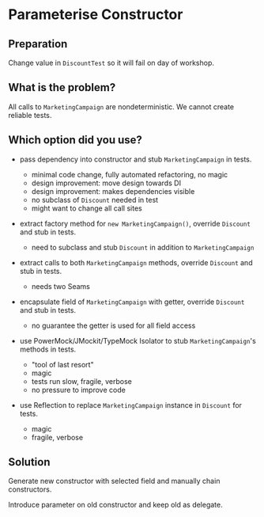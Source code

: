 Parameterise Constructor
========================

Preparation
-----------

Change value in `DiscountTest` so it will fail on day of workshop.

What is the problem?
--------------------

All calls to `MarketingCampaign` are nondeterministic.
We cannot create reliable tests.

Which option did you use?
-------------------------

* pass dependency into constructor and stub `MarketingCampaign` in tests.
    * minimal code change, fully automated refactoring, no magic
    * design improvement: move design towards DI
    * design improvement: makes dependencies visible
    * no subclass of `Discount` needed in test
    * might want to change all call sites
     
* extract factory method for `new MarketingCampaign()`, override `Discount` and stub in tests.
    * need to subclass and stub `Discount` in addition to `MarketingCampaign` 

* extract calls to both `MarketingCampaign` methods, override `Discount` and stub in tests.
    * needs two Seams
      
* encapsulate field of `MarketingCampaign` with getter, override `Discount` and stub in tests.  
    * no guarantee the getter is used for all field access 

* use PowerMock/JMockit/TypeMock Isolator to stub `MarketingCampaign`'s methods in tests.
    * "tool of last resort"
    * magic
    * tests run slow, fragile, verbose
    * no pressure to improve code

* use Reflection to replace `MarketingCampaign` instance in `Discount` for tests.
    * magic 
    * fragile, verbose

Solution
--------

Generate new constructor with selected field and manually chain constructors.

Introduce parameter on old constructor and keep old as delegate.
